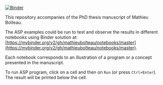 [![Binder](https://mybinder.org/badge_logo.svg)](https://mybinder.org/v2/gh/mathieubolteau/notebooks/master)

This repository accompanies of the PhD thesis manuscript of Mathieu Bolteau.

The ASP examples could be run to test and observe the results in different notebooks using Binder solution at: [https://mybinder.org/v2/gh/mathieubolteau/notebooks/master](https://mybinder.org/v2/gh/mathieubolteau/notebooks/master).

Each notebook corresponds to an illustration of a program or a concept presented in the manuscript.

To run ASP program, click on a cell and then on `Run` (or press `Ctrl+Enter`). The result will be printed below the cell.
